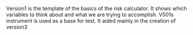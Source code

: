 Version1 is the template of the basics of the risk calculator.
It shows which variables to think about and what we are trying to accomplish.
V501s instrument is used as a base for test.
It aided mainly in the creation of version3